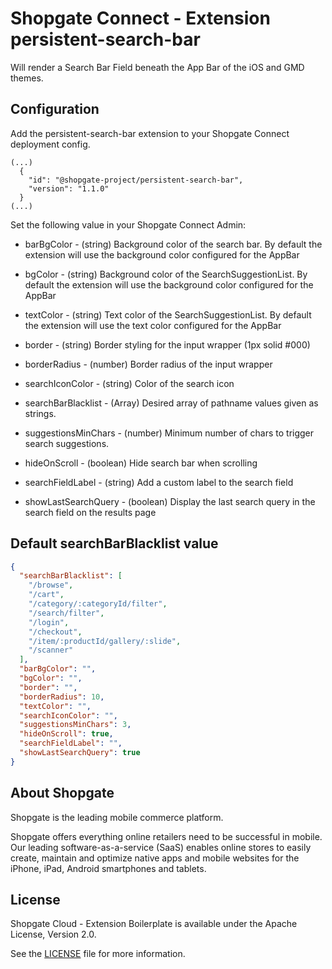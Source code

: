 # Shopgate Connect - Extension persistent-search-bar
Will render a Search Bar Field beneath the App Bar of the iOS and GMD themes.

## Configuration
Add the persistent-search-bar extension to your Shopgate Connect deployment config.
```
(...)
  {
    "id": "@shopgate-project/persistent-search-bar",
    "version": "1.1.0"
  }
(...)
```
Set the following value in your Shopgate Connect Admin:

* barBgColor - (string) Background color of the search bar. By default the extension will use the background color configured for the AppBar

* bgColor - (string) Background color of the SearchSuggestionList. By default the extension will use the background color configured for the AppBar

* textColor - (string) Text color of the SearchSuggestionList. By default the extension will use the text color configured for the AppBar

* border - (string) Border styling for the input wrapper (1px solid #000)

* borderRadius - (number) Border radius of the input wrapper

* searchIconColor - (string) Color of the search icon

* searchBarBlacklist - (Array) Desired array of pathname values given as strings.

* suggestionsMinChars - (number) Minimum number of chars to trigger search suggestions.

* hideOnScroll - (boolean) Hide search bar when scrolling

* searchFieldLabel - (string) Add a custom label to the search field

* showLastSearchQuery - (boolean) Display the last search query in the search field on the results page 

## Default searchBarBlacklist value
```json
{
  "searchBarBlacklist": [
    "/browse",
    "/cart",
    "/category/:categoryId/filter",
    "/search/filter",
    "/login",
    "/checkout",
    "/item/:productId/gallery/:slide",
    "/scanner"
  ],
  "barBgColor": "",
  "bgColor": "",
  "border": "",
  "borderRadius": 10,
  "textColor": "",
  "searchIconColor": "",
  "suggestionsMinChars": 3,
  "hideOnScroll": true,
  "searchFieldLabel": "",
  "showLastSearchQuery": true
}
```

## About Shopgate

Shopgate is the leading mobile commerce platform.

Shopgate offers everything online retailers need to be successful in mobile. Our leading
software-as-a-service (SaaS) enables online stores to easily create, maintain and optimize native
apps and mobile websites for the iPhone, iPad, Android smartphones and tablets.


## License

Shopgate Cloud - Extension Boilerplate is available under the Apache License, Version 2.0.

See the [LICENSE](./LICENSE) file for more information.

